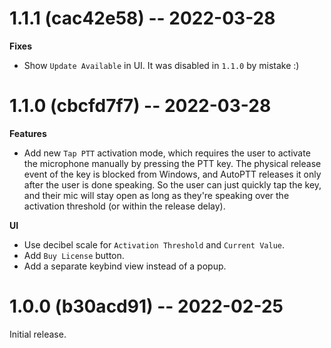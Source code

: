 # 1.1.1 (cac42e58) -- 2022-03-28

**Fixes**

* Show `Update Available` in UI. It was disabled in `1.1.0` by mistake :)

# 1.1.0 (cbcfd7f7) -- 2022-03-28

**Features**

* Add new `Tap PTT` activation mode, which requires the user to activate the microphone manually by pressing the PTT key. The physical release event of the key is blocked from Windows, and AutoPTT releases it only after the user is done speaking. So the user can just quickly tap the key, and their mic will stay open as long as they're speaking over the activation threshold (or within the release delay).

**UI**

* Use decibel scale for `Activation Threshold` and `Current Value`.
* Add `Buy License` button.
* Add a separate keybind view instead of a popup.

# 1.0.0 (b30acd91) -- 2022-02-25

Initial release.
